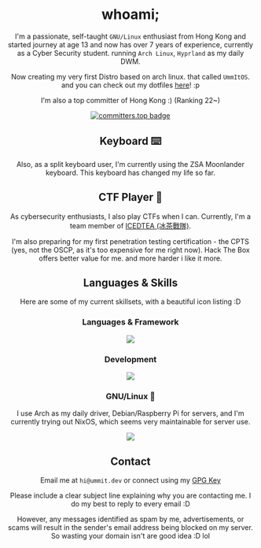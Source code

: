 <div align="center">

# whoami;

I'm a passionate, self-taught `GNU/Linux` enthusiast from Hong Kong and started journey at age 13 and now has over 7 years of experience, currently as a Cyber Security student. running `Arch Linux`, `Hyprland` as my daily DWM.

Now creating my very first Distro based on arch linux. that called `UmmItOS`. and you can check out my dotfiles [here](https://github.com/UmmItC/dotfiles.git)! :p

I'm also a top committer of Hong Kong :) (Ranking 22~)

[![committers.top badge](https://user-badge.committers.top/hong_kong/UmmItKin.svg)](https://user-badge.committers.top/hong_kong/UmmItKin)

## Keyboard ⌨️

Also, as a split keyboard user, I'm currently using the ZSA Moonlander keyboard. This keyboard has changed my life so far.

## CTF Player 🚩

As cybersecurity enthusiasts, I also play CTFs when I can. Currently, I'm a team member of [ICEDTEA (冰茶戰隊)](https://ic3dt3a.org/).

I'm also preparing for my first penetration testing certification - the CPTS (yes, not the OSCP, as it's too expensive for me right now). Hack The Box offers better value for me. and more harder i like it more.

## Languages & Skills

Here are some of my current skillsets, with a beautiful icon listing :D

### Languages & Framework

<img align="center" src="https://skillicons.dev/icons?i=js,ts,astro,react,tailwind,css,rust,py,bash" />

### Development

<img align="center" src="https://skillicons.dev/icons?i=vercel,cloudflare,git,neovim,linux" />

### GNU/Linux 🐧

I use Arch as my daily driver, Debian/Raspberry Pi for servers, and I'm currently trying out NixOS, which seems very maintainable for server use.

<img align="center" src="https://skillicons.dev/icons?i=arch,debian,nix,raspberrypi" />

## Contact

Email me at `hi@ummit.dev` or connect using my [GPG Key](https://github.com/UmmItKin.gpg)

Please include a clear subject line explaining why you are contacting me. I do my best to reply to every email :D

However, any messages identified as spam by me, advertisements, or scams will result in the sender's email address being blocked on my server. So wasting your domain isn't are good idea :D lol

</div>

